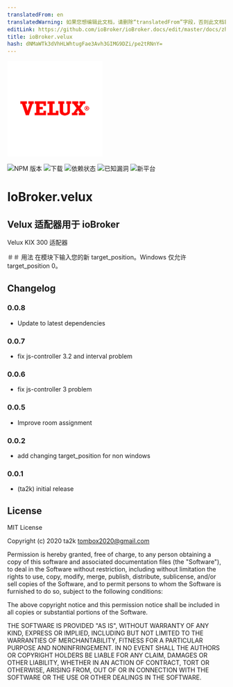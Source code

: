 ```yaml
---
translatedFrom: en
translatedWarning: 如果您想编辑此文档，请删除“translatedFrom”字段，否则此文档将再次自动翻译
editLink: https://github.com/ioBroker/ioBroker.docs/edit/master/docs/zh-cn/adapterref/iobroker.velux/README.md
title: ioBroker.velux
hash: dNMaWTk3dVhHLWhtugFae3Avh3GIMG9DZi/pe2tRNnY=
---
```

![标识](../../../en/adapterref/iobroker.velux/admin/velux.png)

![NPM 版本](http://img.shields.io/npm/v/iobroker.velux.svg)
![下载](https://img.shields.io/npm/dm/iobroker.velux.svg)
![依赖状态](https://img.shields.io/david/ta2k/iobroker.velux.svg)
![已知漏洞](https://snyk.io/test/github/ta2k/ioBroker.velux/badge.svg)
![新平台](https://nodei.co/npm/iobroker.velux.png?downloads=true)

# IoBroker.velux
## Velux 适配器用于 ioBroker
Velux KIX 300 适配器

＃＃ 用法
在模块下输入您的新 target_position。Windows 仅允许 target_position 0。

## Changelog

### 0.0.8

- Update to latest dependencies

### 0.0.7

- fix js-controller 3.2 and interval problem

### 0.0.6

- fix js-controller 3 problem

### 0.0.5

- Improve room assignment

### 0.0.2

- add changing target_position for non windows

### 0.0.1

- (ta2k) initial release

## License

MIT License

Copyright (c) 2020 ta2k <tombox2020@gmail.com>

Permission is hereby granted, free of charge, to any person obtaining a copy
of this software and associated documentation files (the "Software"), to deal
in the Software without restriction, including without limitation the rights
to use, copy, modify, merge, publish, distribute, sublicense, and/or sell
copies of the Software, and to permit persons to whom the Software is
furnished to do so, subject to the following conditions:

The above copyright notice and this permission notice shall be included in all
copies or substantial portions of the Software.

THE SOFTWARE IS PROVIDED "AS IS", WITHOUT WARRANTY OF ANY KIND, EXPRESS OR
IMPLIED, INCLUDING BUT NOT LIMITED TO THE WARRANTIES OF MERCHANTABILITY,
FITNESS FOR A PARTICULAR PURPOSE AND NONINFRINGEMENT. IN NO EVENT SHALL THE
AUTHORS OR COPYRIGHT HOLDERS BE LIABLE FOR ANY CLAIM, DAMAGES OR OTHER
LIABILITY, WHETHER IN AN ACTION OF CONTRACT, TORT OR OTHERWISE, ARISING FROM,
OUT OF OR IN CONNECTION WITH THE SOFTWARE OR THE USE OR OTHER DEALINGS IN THE
SOFTWARE.